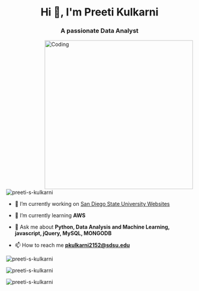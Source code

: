 <h1 align="center">Hi 👋, I'm Preeti Kulkarni</h1>
<h3 align="center">A passionate Data Analyst</h3>
<img align="right" alt="Coding" width="400" src="https://cdn.dribbble.com/users/2514124/screenshots/5439070/girl_3.gif">

<p align="left"> <img src="https://komarev.com/ghpvc/?username=preeti-s-kulkarni&label=Profile%20views&color=0e75b6&style=flat" alt="preeti-s-kulkarni" /> </p>

- 🔭 I’m currently working on [San Diego State University Websites](https://physics.sdsu.edu/)

- 🌱 I’m currently learning **AWS**

- 💬 Ask me about **Python, Data Analysis and Machine Learning, javascript, jQuery, MySQL, MONGODB**

- 📫 How to reach me **pkulkarni2152@sdsu.edu**


<p>&nbsp;<img align="left" src="https://github-readme-stats.vercel.app/api/top-langs?username=preeti-s-kulkarni&show_icons=true&locale=en&layout=compact" alt="preeti-s-kulkarni" /></p>

<p>&nbsp;<img align="left" src="https://github-readme-stats.vercel.app/api?username=preeti-s-kulkarni&show_icons=true&locale=en" alt="preeti-s-kulkarni" /></p>

<p><img align="center" src="https://github-readme-streak-stats.herokuapp.com/?user=preeti-s-kulkarni&" alt="preeti-s-kulkarni" /></p>
